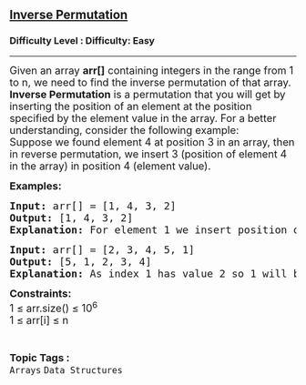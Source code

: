 <h2><a href="https://www.geeksforgeeks.org/problems/inverse-permutation0344/1?page=2&category=Arrays&status=unsolved,attempted&sortBy=accuracy">Inverse Permutation</a></h2><h3>Difficulty Level : Difficulty: Easy</h3><hr><div class="problems_problem_content__Xm_eO"><p><span style="font-size: 18px;">Given an array <strong>arr[]</strong> containing integers in the range from 1 to n, we need to find the inverse permutation of that array.<br><strong>Inverse Permutation</strong> is a permutation that you will get by inserting the position of an element at the position specified by the element value in the array. For a better understanding, consider the following example:<br>Suppose we found element 4 at position 3 in an array, then in reverse permutation, we insert 3 (position of element 4 in the array) in position 4 (element value).</span></p>
<p><span style="font-size: 18px;"><strong>Examples:</strong></span></p>
<pre><span style="font-size: 18px;"><strong>Input: </strong>arr[] = [1, 4, 3, 2]
<strong>Output: </strong>[1, 4, 3, 2]
<strong>Explanation: </strong>For element 1 we insert position of 1 from arr1 i.e 1 at position 1 in arr2. For element 4 in arr1, we insert 2 from arr1 at position 4 in arr2. Similarly, for element 2 in arr1,we insert position of 2 i.e 4 in arr2.</span></pre>
<pre><span style="font-size: 18px;"><strong>Input: </strong>arr[] = [2, 3, 4, 5, 1]
<strong>Output: </strong>[5, 1, 2, 3, 4]
<strong>Explanation: </strong>As index 1 has value 2 so 1 will be placed at index 2, similarly 2 has 3 so 2 will be placed at index 3 similarly 3 has 4 so placed at 4, 4 has 5 so 4 placed at 5 and 5  has 1 so placed at index 1. </span></pre>
<p><span style="font-size: 18px;"><strong>Constraints:</strong><br>1 ≤ arr.size() ≤ 10<sup>6</sup><br>1 ≤ arr[i] ≤ n<br></span></p></div><br><p><span style=font-size:18px><strong>Topic Tags : </strong><br><code>Arrays</code>&nbsp;<code>Data Structures</code>&nbsp;
